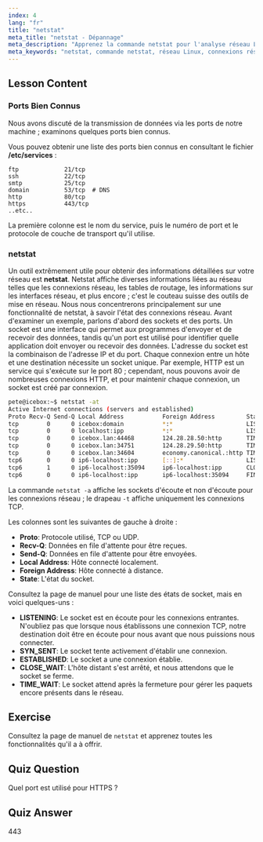 ```yaml
---
index: 4
lang: "fr"
title: "netstat"
meta_title: "netstat - Dépannage"
meta_description: "Apprenez la commande netstat pour l'analyse réseau Linux. Comprenez les connexions réseau, les ports et les sockets avec ce guide convivial pour débutants."
meta_keywords: "netstat, commande netstat, réseau Linux, connexions réseau, tutoriel Linux, débutant, guide"
---
```


## Lesson Content

### Ports Bien Connus

Nous avons discuté de la transmission de données via les ports de notre machine ; examinons quelques ports bien connus.

Vous pouvez obtenir une liste des ports bien connus en consultant le fichier **/etc/services** :

```plaintext
ftp             21/tcp
ssh             22/tcp
smtp            25/tcp
domain          53/tcp  # DNS
http            80/tcp
https           443/tcp
..etc..
```

La première colonne est le nom du service, puis le numéro de port et le protocole de couche de transport qu'il utilise.

### netstat

Un outil extrêmement utile pour obtenir des informations détaillées sur votre réseau est **netstat**. Netstat affiche diverses informations liées au réseau telles que les connexions réseau, les tables de routage, les informations sur les interfaces réseau, et plus encore ; c'est le couteau suisse des outils de mise en réseau. Nous nous concentrerons principalement sur une fonctionnalité de netstat, à savoir l'état des connexions réseau. Avant d'examiner un exemple, parlons d'abord des sockets et des ports. Un socket est une interface qui permet aux programmes d'envoyer et de recevoir des données, tandis qu'un port est utilisé pour identifier quelle application doit envoyer ou recevoir des données. L'adresse du socket est la combinaison de l'adresse IP et du port. Chaque connexion entre un hôte et une destination nécessite un socket unique. Par exemple, HTTP est un service qui s'exécute sur le port 80 ; cependant, nous pouvons avoir de nombreuses connexions HTTP, et pour maintenir chaque connexion, un socket est créé par connexion.

```bash
pete@icebox:~$ netstat -at
Active Internet connections (servers and established)
Proto Recv-Q Send-Q Local Address           Foreign Address         State
tcp        0      0 icebox:domain           *:*                     LISTEN
tcp        0      0 localhost:ipp           *:*                     LISTEN
tcp        0      0 icebox.lan:44468        124.28.28.50:http       TIME_WAIT
tcp        0      0 icebox.lan:34751        124.28.29.50:http       TIME_WAIT
tcp        0      0 icebox.lan:34604        economy.canonical.:http TIME_WAIT
tcp6       0      0 ip6-localhost:ipp       [::]:*                  LISTEN
tcp6       1      0 ip6-localhost:35094     ip6-localhost:ipp       CLOSE_WAIT
tcp6       0      0 ip6-localhost:ipp       ip6-localhost:35094     FIN_WAIT2
```

La commande `netstat -a` affiche les sockets d'écoute et non d'écoute pour les connexions réseau ; le drapeau `-t` affiche uniquement les connexions TCP.

Les colonnes sont les suivantes de gauche à droite :

- **Proto**: Protocole utilisé, TCP ou UDP.
- **Recv-Q**: Données en file d'attente pour être reçues.
- **Send-Q**: Données en file d'attente pour être envoyées.
- **Local Address**: Hôte connecté localement.
- **Foreign Address**: Hôte connecté à distance.
- **State**: L'état du socket.

Consultez la page de manuel pour une liste des états de socket, mais en voici quelques-uns :

- **LISTENING**: Le socket est en écoute pour les connexions entrantes. N'oubliez pas que lorsque nous établissons une connexion TCP, notre destination doit être en écoute pour nous avant que nous puissions nous connecter.
- **SYN_SENT**: Le socket tente activement d'établir une connexion.
- **ESTABLISHED**: Le socket a une connexion établie.
- **CLOSE_WAIT**: L'hôte distant s'est arrêté, et nous attendons que le socket se ferme.
- **TIME_WAIT**: Le socket attend après la fermeture pour gérer les paquets encore présents dans le réseau.

## Exercise

Consultez la page de manuel de `netstat` et apprenez toutes les fonctionnalités qu'il a à offrir.

## Quiz Question

Quel port est utilisé pour HTTPS ?

## Quiz Answer

443
